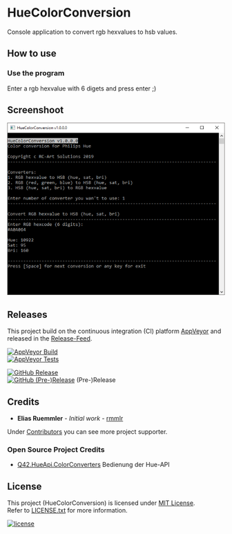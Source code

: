 # HueColorConversion

Console application to convert rgb hexvalues to hsb values.

## How to use

### Use the program
Enter a rgb hexvalue with 6 digets and press enter ;)

## Screenshoot
![Screenshoot](docs/HueColorConversion_Screen.png)

## Releases
This project build on the continuous integration (CI) platform [AppVeyor](https://www.appveyor.com/) and released in the [Release-Feed](https://github.com/100prznt/HueColorConversion/releases).

[![AppVeyor Build](https://img.shields.io/appveyor/ci/100prznt/HueColorConversion.svg)](https://ci.appveyor.com/project/100prznt/HueColorConversion)  
[![AppVeyor Tests](https://img.shields.io/appveyor/tests/100prznt/HueColorConversion/master.svg)](https://ci.appveyor.com/project/100prznt/HueColorConversion/build/tests)

[![GitHub Release](https://img.shields.io/github/release/100prznt/HueColorConversion.svg)](https://github.com/100prznt/HueColorConversion/releases/latest)  
[![GitHub (Pre-)Release](https://img.shields.io/github/release/100prznt/HueColorConversion/all.svg)](https://github.com/100prznt/HueColorConversion/releases) (Pre-)Release


## Credits

* **Elias Ruemmler** - *Initial work* - [rmmlr](https://github.com/rmmlr)

Under [Contributors](https://github.com/100prznt/HueColorConversion/contributors) you can see more project supporter.

### Open Source Project Credits

* [Q42.HueApi.ColorConverters](https://github.com/Q42/Q42.HueApi) Bedienung der Hue-API

## License

This project (HueColorConversion) is licensed under  [MIT License](http://www.opensource.org/licenses/mit-license.php "Read more about the MIT license form").  
Refer to [LICENSE.txt](https://github.com/100prznt/HueColorConversion/blob/master/LICENSE.txt) for more information.

[![license](https://img.shields.io/github/license/100prznt/HueColorConversion.svg)](https://github.com/100prznt/HueColorConversion/blob/master/LICENSE.txt) 
